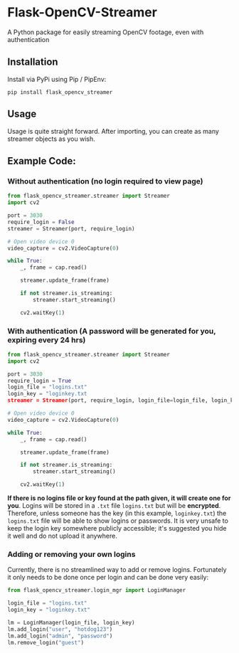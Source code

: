 # Flask-OpenCV-Streamer
A Python package for easily streaming OpenCV footage, even with authentication

## Installation

Install via PyPi using Pip / PipEnv:

`pip install flask_opencv_streamer`

## Usage

Usage is quite straight forward. After importing, you can create as many streamer objects as you wish. 


## Example Code:

### Without authentication (no login required to view page)


```python
from flask_opencv_streamer.streamer import Streamer
import cv2

port = 3030
require_login = False
streamer = Streamer(port, require_login)

# Open video device 0
video_capture = cv2.VideoCapture(0)

while True:
    _, frame = cap.read()

    streamer.update_frame(frame)

    if not streamer.is_streaming:
        streamer.start_streaming()

    cv2.waitKey(1)
```

### With authentication (A password will be generated for you, expiring every 24 hrs)

```python
from flask_opencv_streamer.streamer import Streamer
import cv2

port = 3030
require_login = True
login_file = "logins.txt"
login_key = "loginkey.txt
streamer = Streamer(port, require_login, login_file=login_file, login_key=login_key)

# Open video device 0
video_capture = cv2.VideoCapture(0)

while True:
    _, frame = cap.read()

    streamer.update_frame(frame)

    if not streamer.is_streaming:
        streamer.start_streaming()

    cv2.waitKey(1)
```

**If there is no logins file or key found at the path given, it will create one for you**. Logins will be stored in a `.txt` file `logins.txt` but will be **encrypted**. Therefore, unless someone has the key (in this example, `loginkey.txt`) the `logins.txt` file will be able to show logins or passwords. It is very unsafe to keep the login key somewhere publicly accessible; it's suggested you hide it well and do not upload it anywhere.

### Adding or removing your own logins

Currently, there is no streamlined way to add or remove logins. Fortunately it only needs to be done once per login and can be done very easily:

```python
from flask_opencv_streamer.login_mgr import LoginManager

login_file = "logins.txt"
login_key = "loginkey.txt"

lm = LoginManager(login_file, login_key)
lm.add_login("user", "hotdog123")
lm.add_login("admin", "password")
lm.remove_login("guest")
```
